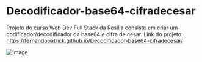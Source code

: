 # Decodificador-base64-cifradecesar
Projeto do curso Web Dev Full Stack da Resilia consiste em criar um codificador/decodificador da base64 e cifra de cesar.
Link do projeto: https://fernandopatrick.github.io/Decodificador-base64-cifradecesar/ 



![image](https://user-images.githubusercontent.com/78447989/166944467-2626a0cc-b7b6-4a87-9f94-33d5d41ddb0c.png)
